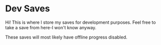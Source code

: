 # Dev Saves

Hi! This is where I store my saves for development purposes. Feel free to take a save from here-I won't know anyway.

These saves will most likely have offline progress disabled.